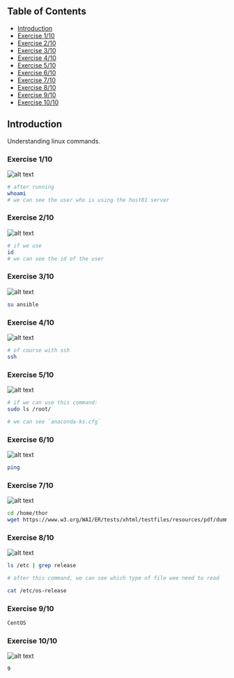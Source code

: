 ## Table of Contents

- [Introduction](#introduction)
- [Exercise 1/10](#exercise-110)
- [Exercise 2/10](#exercise-210)
- [Exercise 3/10](#exercise-310)
- [Exercise 4/10](#exercise-410)
- [Exercise 5/10](#exercise-510)
- [Exercise 6/10](#exercise-610)
- [Exercise 7/10](#exercise-710)
- [Exercise 8/10](#exercise-810)
- [Exercise 9/10](#exercise-910)
- [Exercise 10/10](#exercise-1010)


##  Introduction

Understanding linux commands.

### Exercise 1/10

![alt text](<image.png>)

```bash
# after running 
whoami
# we can see the user who is using the host01 server
```

### Exercise 2/10

![alt text](image-1.png)

```bash
# if we use 
id
# we can see the id of the user
```

### Exercise 3/10

![alt text](image-2.png)

```bash
su ansible
```

### Exercise 4/10

![alt text](image-3.png)

```bash
# of course with ssh
ssh
```

### Exercise 5/10

![alt text](image-4.png)

```bash
# if we can use this command:
sudo ls /root/

# we can see `anaconda-ks.cfg`
```

### Exercise 6/10

![alt text](image-5.png)

```bash
ping
```

### Exercise 7/10

![alt text](image-6.png)

```bash
cd /home/thor
wget https://www.w3.org/WAI/ER/tests/xhtml/testfiles/resources/pdf/dummy.pdf
```

### Exercise 8/10

![alt text](image-7.png)

```bash
ls /etc | grep release

# after this command, we can see which type of file wee need to read

cat /etc/os-release
```

### Exercise 9/10

```bash
CentOS
```


### Exercise 10/10

![alt text](image-8.png)

```bash
9
````